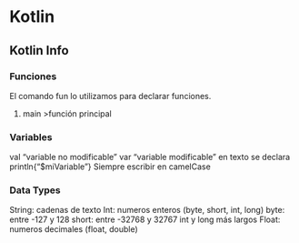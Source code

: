 # Kotlin
## Kotlin Info

### Funciones
El comando fun lo utilizamos para declarar funciones.
1. main >función principal

### Variables
val “variable no modificable”
var “variable modificable”
	en texto se declara println{“$miVariable”}
Siempre escribir en camelCase

### Data Types
String: cadenas de texto
Int: numeros enteros (byte, short, int, long)
	byte: entre -127 y 128
	short: entre -32768 y 32767		int y long más largos
Float: numeros decimales (float, double)


	
